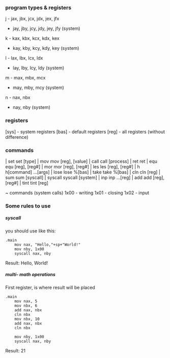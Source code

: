 ### program types & registers
j - jax, jbx, jcx, jdx, jex, jfx
  - jay, jby, jcy, jdy, jey, jfy (system)

k - kax, kbx, kcx, kdx, kex
  - kay, kby, kcy, kdy, key (system)

l - lax, lbx, lcx, ldx
  - lay, lby, lcy, ldy (system)

m - max, mbx, mcx
  - may, mby, mcy (system)

n - nax, nbx
  - nay, nby (system)

### registers
[sys] - system registers
[bas] - default registers
[reg] - all registers (without difference)

### commands
| set
set [type]
| mov
mov [reg], [value]
| call
call [process]
| ret
ret
| equ
equ [reg], [reg#]
| mor
mor [reg], [reg#]
| les
les [reg], [reg#]
| h
h[command] ...[args]
| lose
lose %[bas]
| take
take %[bas]
| cln
cln [reg]
| sum
sum [syscall]
| syscall
syscall [system]
| inp 
inp ...[reg]
| add
add [reg], [reg#]
| tint
tint [reg]

~ commands (system calls)
1x00 - writing
1x01 - closing
1x02 - input


### Some rules to use

##### syscall

you should use like this:
```
.main
    mov nax, "Hello,"+sp+"World!"
    mov nby, 1x00
    syscall nax, nby
```

Result: Hello, World!

##### multi- math operations

First register, is where result will be placed

```
.main
    mov nax, 5
    mov nbx, 6
    add nax, nbx
    cln nbx
    mov nbx, 10
    add nax, nbx
    cln nbx

    mov nby, 1x00
    syscall nax, nby
```

Result: 21